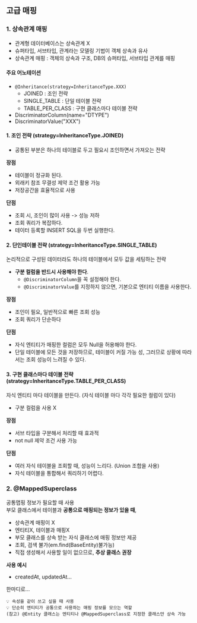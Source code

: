 ## 고급 매핑


### 1. 상속관계 매핑
* 관계형 데이터베이스는 상속관계 X
* 슈퍼타입, 서브타입, 관계라는 모델링 기법이 객체 상속과 유사
* 상속관계 매핑 : 객체의 상속과 구조, DB의 슈퍼타입, 서브타입 관계를 매핑

#### 주요 어노테이션 
* `@Inheritance(strategy=InheritanceType.XXX)`
  * JOINED : 조인 전략
  * SINGLE_TABLE : 단일 테이블 전략
  * TABLE_PER_CLASS : 구현 클래스마다 테이블 전략
* DiscriminatorColumn(name="DTYPE")
* DiscriminatorValue("XXX")

#### 1. 조인 전략 (strategy=InheritanceType.JOINED)
* 공통된 부분은 하나의 테이블로 두고 필요시 조인하면서 가져오는 전략


**장점** 
* 테이블이 정규화 된다.
* 외래키 참조 무결성 제약 조건 활용 가능
* 저장공간을 효율적으로 사용

**단점**

* 조회 시, 조인이 많이 사용 -> 성능 저하
* 조회 쿼리가 복잡하다.
* 테이터 등록할 INSERT SQL을 두번 실행한다.

#### 2. 단인테이블 전략 (strategy=InheritanceType.SINGLE_TABLE)
논리적으로 구성된 데이터라도 하나의 테이블에서 모두 값을 세팅하는 전략
* **구분 컬럼을 반드시 사용해야 한다**. 
  * `@DiscriminatorColumn`을 꼭 설정해야 한다.
  * `@DiscriminatorValue`를 지정하지 않으면, 기본으로 엔티티 이름을 사용한다.

**장점**
* 조인이 필요, 일반적으로 빠른 조회 성능
* 조회 쿼리가 단순하다

**단점**
* 자식 엔티티가 매핑한 컬럼은 모두 Null을 허용해야 한다.
* 단일 테이블에 모든 것을 저장하므로, 테이블이 커질 가능 성, 그러므로 상황에 따라서는 조회 성능이 느려질 수 있다.


#### 3. 구현 클래스마다 테이블 전략 (strategy=InheritanceType.TABLE_PER_CLASS)
자식 엔티티 마다 테이블을 만든다. (자식 테이블 마다 각각 필요한 컬럼이 있다)
* 구분 컬럼을 사용 X

**장점**
* 서브 타입을 구분해서 처리할 때 효과적
* not null 제약 조건 사용 가능

**단점**
* 여러 자식 테이블을 조회할 때, 성능이 느리다. (Union 조합을 사용)
* 자식 테이블을 통합해서 쿼리하기 어렵다.
 
### 2. @MappedSuperclass
공통맵핑 정보가 필요할 때 사용  
부모 클래스에서 테이블과 **공통으로 매핑되는 정보가 있을 때**,

* 상속관계 매핑이 X
* 엔티티X, 테이블과 매핑X
* 부모 클래스를 상속 받는 자식 클래스에 매핑 정보만 제공
* 조회, 검색 불가(em.find(BaseEntity)불가능)
* 직접 생성해서 사용할 일이 없으므로, **추상 클래스 권장**

**사용 예시**
- createdAt, updatedAt...

한마디로...  
```text
💡 속성을 같이 쓰고 싶을 때 사용
💡 단순히 엔티티가 공통으로 사용하는 매핑 정보를 모으는 역할
(참고) @Entity 클래스는 엔티티나 @MappedSuperclass로 지정한 클래스만 상속 가능
```